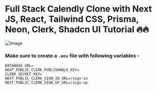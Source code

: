 # Full Stack Calendly Clone with Next JS, React, Tailwind CSS, Prisma, Neon, Clerk, Shadcn UI Tutorial 🔥🔥

![Image](https://github.com/user-attachments/assets/2d50844a-90c0-4682-95bd-47f94ea745cd)

### Make sure to create a `.env` file with following variables -

```
DATABASE_URL=
NEXT_PUBLIC_CLERK_PUBLISHABLE_KEY=
CLERK_SECRET_KEY=
NEXT_PUBLIC_CLERK_SIGN_IN_URL=/sign-in
NEXT_PUBLIC_CLERK_SIGN_UP_URL=/sign-up
```
